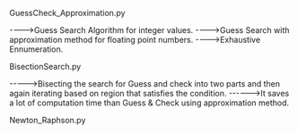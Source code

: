 
GuessCheck_Approximation.py

---->Guess Search Algorithm for integer values.
---->Guess Search with approximation method for floating point numbers.
---->Exhaustive Ennumeration.

BisectionSearch.py

----->Bisecting the search for Guess and check into two parts and then again iterating based on region that satisfies the condition.
------>It saves a lot of computation time than Guess & Check using approximation method.

Newton_Raphson.py



